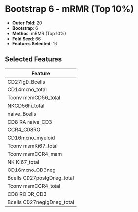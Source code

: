 # Bootstrap 6 - mRMR (Top 10%)

- **Outer Fold**: 20
- **Bootstrap**: 6
- **Method**: mRMR (Top 10%)
- **Fold Seed**: 66
- **Features Selected**: 16

## Selected Features

| Feature |
|---------|
| CD27IgD_Bcells |
| CD14mono_total |
| Tconv memCD56_total |
| NKCD56hi_total |
| naive_Bcells |
| CD8 RA naive_CD3 |
| CCR4_CD8RO |
| CD16mono_myeloid |
| Tconv memKi67_total |
| Tconv memCCR4_mem |
| NK Ki67_total |
| CD16mono_CD3neg |
| Bcells CD27posIgDneg_total |
| Tconv memCCR4_total |
| CD8 RO DR_CD3 |
| Bcells CD27negIgDneg_total |
